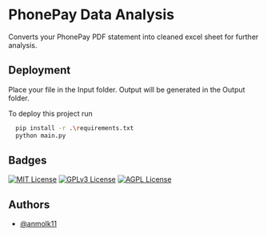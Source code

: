 
# PhonePay Data Analysis

Converts your PhonePay PDF statement into cleaned excel sheet for further analysis.


## Deployment
Place your file in the Input folder. Output will be generated in the Output folder. 

To deploy this project run

```bash
  pip install -r .\requirements.txt
  python main.py
```

## Badges
[![MIT License](https://img.shields.io/badge/License-MIT-green.svg)](https://choosealicense.com/licenses/mit/)
[![GPLv3 License](https://img.shields.io/badge/License-GPL%20v3-yellow.svg)](https://opensource.org/licenses/)
[![AGPL License](https://img.shields.io/badge/license-AGPL-blue.svg)](http://www.gnu.org/licenses/agpl-3.0)




## Authors

- [@anmolk11](https://github.com/anmolk11/)

